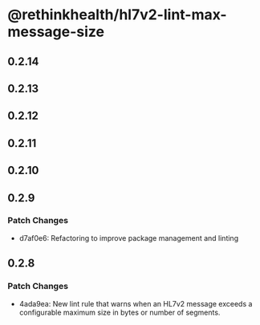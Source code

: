 # @rethinkhealth/hl7v2-lint-max-message-size

## 0.2.14

## 0.2.13

## 0.2.12

## 0.2.11

## 0.2.10

## 0.2.9

### Patch Changes

- d7af0e6: Refactoring to improve package management and linting

## 0.2.8

### Patch Changes

- 4ada9ea: New lint rule that warns when an HL7v2 message exceeds a configurable maximum size in bytes or number of segments.

